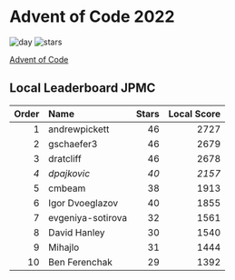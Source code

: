 # Advent of Code 2022

![day](https://img.shields.io/badge/day%20📅-24-blue)
![stars](https://img.shields.io/badge/stars%20⭐-40x-yellow)

[Advent of Code](https://adventofcode.com)

## Local Leaderboard JPMC

|Order|Name|Stars|Local Score|
|--:|:--|--:|--:|
|1|andrewpickett|46|2727|
|2|gschaefer3|46|2679|
|3|dratcliff|46|2678|
|_4_|_dpajkovic_|_40_|_2157_|
|5|cmbeam|38|1913|
|6|Igor Dvoeglazov|40|1855|
|7|evgeniya-sotirova|32|1561|
|8|David Hanley|30|1540|
|9|Mihajlo|31|1444|
|10|Ben Ferenchak|29|1392|

